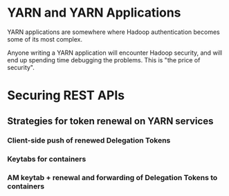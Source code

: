 <!---
  Licensed under the Apache License, Version 2.0 (the "License");
  you may not use this file except in compliance with the License.
  You may obtain a copy of the License at
  
   http://www.apache.org/licenses/LICENSE-2.0
  
  Unless required by applicable law or agreed to in writing, software
  distributed under the License is distributed on an "AS IS" BASIS,
  WITHOUT WARRANTIES OR CONDITIONS OF ANY KIND, either express or implied.
  See the License for the specific language governing permissions and
  limitations under the License. See accompanying LICENSE file.
-->
  
# YARN  and YARN Applications
 
YARN applications are somewhere where Hadoop authentication becomes some of its most complex.

Anyone writing a YARN application will encounter Hadoop security, and will end up spending
time debugging the problems. This is "the price of security".

# Securing REST APIs

## Strategies for token renewal on YARN services

### Client-side push of renewed Delegation Tokens

### Keytabs for containers

### AM keytab + renewal and forwarding of Delegation Tokens to containers

